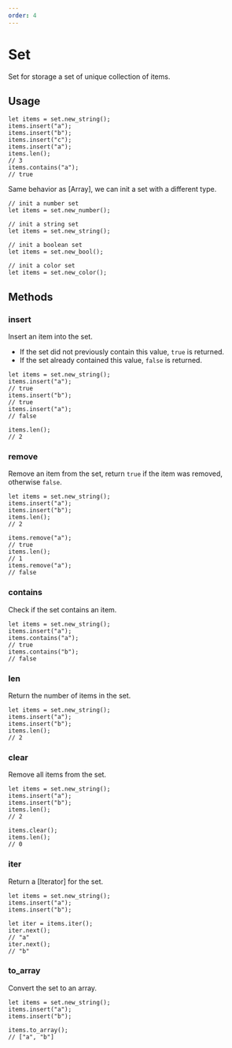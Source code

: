 ```yaml
---
order: 4
---
```


# Set

Set for storage a set of unique collection of items.

## Usage

```nvs
let items = set.new_string();
items.insert("a");
items.insert("b");
items.insert("c");
items.insert("a");
items.len();
// 3
items.contains("a");
// true
```

Same behavior as [Array], we can init a set with a different type.

```nvs
// init a number set
let items = set.new_number();

// init a string set
let items = set.new_string();

// init a boolean set
let items = set.new_bool();

// init a color set
let items = set.new_color();
```

## Methods

### insert

Insert an item into the set.

- If the set did not previously contain this value, `true` is returned.
- If the set already contained this value, `false` is returned.

```nvs
let items = set.new_string();
items.insert("a");
// true
items.insert("b");
// true
items.insert("a");
// false

items.len();
// 2
```

### remove

Remove an item from the set, return `true` if the item was removed, otherwise `false`.

```nvs
let items = set.new_string();
items.insert("a");
items.insert("b");
items.len();
// 2

items.remove("a");
// true
items.len();
// 1
items.remove("a");
// false
```

### contains

Check if the set contains an item.

```nvs
let items = set.new_string();
items.insert("a");
items.contains("a");
// true
items.contains("b");
// false
```

### len

Return the number of items in the set.

```nvs
let items = set.new_string();
items.insert("a");
items.insert("b");
items.len();
// 2
```

### clear

Remove all items from the set.

```nvs
let items = set.new_string();
items.insert("a");
items.insert("b");
items.len();
// 2

items.clear();
items.len();
// 0
```

### iter

Return a [Iterator] for the set.

```nvs
let items = set.new_string();
items.insert("a");
items.insert("b");

let iter = items.iter();
iter.next();
// "a"
iter.next();
// "b"
```

### to_array

Convert the set to an array.

```nvs
let items = set.new_string();
items.insert("a");
items.insert("b");

items.to_array();
// ["a", "b"]
```
